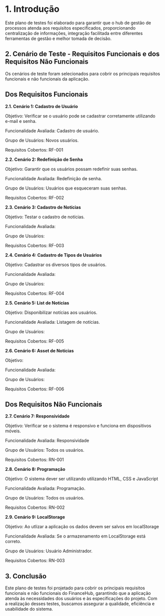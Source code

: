 # 1. Introdução

Este plano de testes foi elaborado para garantir que o hub de gestão de processos atenda aos requisitos especificados, proporcionando centralização de informações, integração facilitada entre diferentes ferramentas de gestão e melhor tomada de decisão.


## 2. Cenário de Teste - Requisitos Funcionais e dos Requisitos Não Funcionais

Os cenários de teste foram selecionados para cobrir os principais requisitos funcionais e não funcionais da aplicação.

## Dos Requisitos Funcionais

**2.1. Cenário 1: Cadastro de Usuário**

Objetivo: Verificar se o usuário pode se cadastrar corretamente utilizando e-mail e senha.

Funcionalidade Avaliada: Cadastro de usuário.

Grupo de Usuários: Novos usuários.

Requisitos Cobertos: RF-001

**2.2. Cenário 2: Redefinição de Senha**

Objetivo: Garantir que os usuários possam redefinir suas senhas.

Funcionalidade Avaliada: Redefinição de senha.

Grupo de Usuários: Usuários que esqueceram suas senhas.

Requisitos Cobertos: RF-002

**2.3. Cenário 3: Cadastro de Notícias**

Objetivo: Testar o cadastro de notícias.

Funcionalidade Avaliada: 

Grupo de Usuários: 

Requisitos Cobertos: RF-003

**2.4. Cenário 4: Cadastro de Tipos de Usuários**

Objetivo: Cadastrar os diversos tipos de usuários.

Funcionalidade Avaliada: 

Grupo de Usuários: 

Requisitos Cobertos: RF-004

**2.5. Cenário 5: List de Notícias**

Objetivo: Disponibilizar notícias aos usuários.

Funcionalidade Avaliada: Listagem de notícias.

Grupo de Usuários: 

Requisitos Cobertos: RF-005

**2.6. Cenário 6: Asset  de Notícias**

Objetivo: 

Funcionalidade Avaliada: 

Grupo de Usuários: 

Requisitos Cobertos: RF-006

## Dos Requisitos Não Funcionais

**2.7. Cenário 7: Responsividade**

Objetivo:  Verificar se o sistema é responsivo e funciona em dispositivos móveis.

Funcionalidade Avaliada: Responsividade

Grupo de Usuários: Todos os usuários.

Requisitos Cobertos: RN-001

**2.8. Cenário 8: Programação**

Objetivo: O sistema dever ser utilizando utilizando HTML, CSS e JavaScript

Funcionalidade Avaliada: Programação.

Grupo de Usuários: Todos os usuários.

Requisitos Cobertos: RN-002

**2.9. Cenário 9: LocalStorage**

Objetivo: Ao utlizar a aplicação os dados devem ser salvos em localStorage

Funcionalidade Avaliada: Se o armazenamento em LocalStorage está correto.

Grupo de Usuários: Usuário Administrador.

Requisitos Cobertos: RN-003

## 3. Conclusão
Este plano de testes foi projetado para cobrir os principais requisitos funcionais e não funcionais do FinanceHub, garantindo que a aplicação atenda às necessidades dos usuários e às especificações do projeto. Com a realização desses testes, buscamos assegurar a qualidade, eficiência e usabilidade do sistema.
